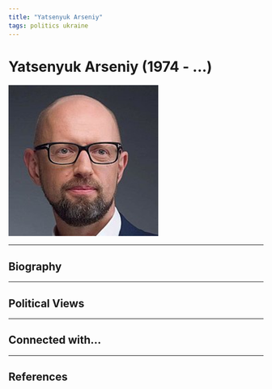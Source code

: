 ```yaml
---
title: "Yatsenyuk Arseniy"
tags: politics ukraine 
---
```


# Yatsenyuk Arseniy (1974 - ...)

![alt](../assets/images/yatsenyuk_arseniy.png)

_ _ _

## Biography

_ _ _


## Political Views


_ _ _ 

## Connected with...


_ _ _

## References

[^1]: 
[^2]: 



